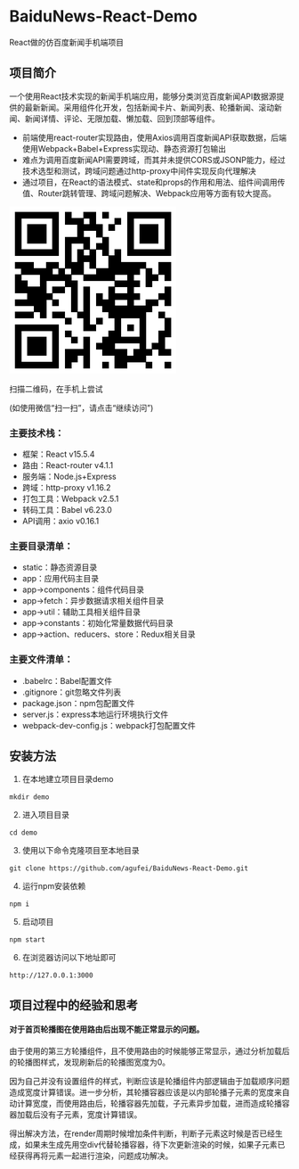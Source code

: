 # BaiduNews-React-Demo

React做的仿百度新闻手机端项目

## 项目简介

一个使用React技术实现的新闻手机端应用，能够分类浏览百度新闻API数据源提供的最新新闻。采用组件化开发，包括新闻卡片、新闻列表、轮播新闻、滚动新闻、新闻详情、评论、无限加载、懒加载、回到顶部等组件。

* 前端使用react-router实现路由，使用Axios调用百度新闻API获取数据，后端使用Webpack+Babel+Express实现动、静态资源打包输出
* 难点为调用百度新闻API需要跨域，而其并未提供CORS或JSONP能力，经过技术选型和测试，跨域问题通过http-proxy中间件实现反向代理解决
* 通过项目，在React的语法模式、state和props的作用和用法、组件间调用传值、Router跳转管理、跨域问题解决、Webpack应用等方面有较大提高。

![url](/static/image/www.agufei.xin.png)

扫描二维码，在手机上尝试

(如使用微信“扫一扫”，请点击“继续访问”)

### 主要技术栈：

* 框架：React v15.5.4
* 路由：React-router v4.1.1
* 服务端：Node.js+Express
* 跨域：http-proxy v1.16.2
* 打包工具：Webpack v2.5.1
* 转码工具：Babel v6.23.0
* API调用：axio v0.16.1

### 主要目录清单：

* static：静态资源目录
* app：应用代码主目录
* app->components：组件代码目录
* app->fetch：异步数据请求相关组件目录
* app->util：辅助工具相关组件目录
* app->constants：初始化常量数据代码目录
* app->action、reducers、store：Redux相关目录

### 主要文件清单：

* .babelrc：Babel配置文件
* .gitignore：git忽略文件列表
* package.json：npm包配置文件
* server.js：express本地运行环境执行文件
* webpack-dev-config.js：webpack打包配置文件

## 安装方法

1. 在本地建立项目目录demo

```shell
mkdir demo
```

2. 进入项目目录

```shell
cd demo
```

3. 使用以下命令克隆项目至本地目录

```shell
git clone https://github.com/agufei/BaiduNews-React-Demo.git
```

4. 运行npm安装依赖

```shell
npm i
```

5. 启动项目

```shell
npm start
```

6. 在浏览器访问以下地址即可

```url
http://127.0.0.1:3000
```

## 项目过程中的经验和思考

#### 对于首页轮播图在使用路由后出现不能正常显示的问题。
  由于使用的第三方轮播组件，且不使用路由的时候能够正常显示，通过分析加载后的轮播图样式，发现刷新后的轮播图宽度为0。
  
  因为自己并没有设置组件的样式，判断应该是轮播组件内部逻辑由于加载顺序问题造成宽度计算错误。进一步分析，其轮播容器应该是以内部轮播子元素的宽度来自动计算宽度，而使用路由后，轮播容器先加载，子元素异步加载，进而造成轮播容器加载后没有子元素，宽度计算错误。
  
  得出解决方法，在render周期时候增加条件判断，判断子元素这时候是否已经生成，如果未生成先用空div代替轮播容器，待下次更新渲染的时候，如果子元素已经获得再将元素一起进行渲染，问题成功解决。
